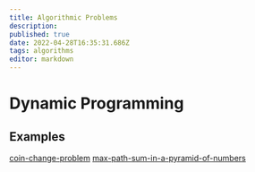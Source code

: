 ```yaml
---
title: Algorithmic Problems
description: 
published: true
date: 2022-04-28T16:35:31.686Z
tags: algorithms
editor: markdown
---
```


# Dynamic Programming

## Examples
[coin-change-problem](/computer-science/algorithms-and-data-structures/algorithmic-problems/coin-change-problem)
[max-path-sum-in-a-pyramid-of-numbers](/computer-science/algorithms-and-data-structures/algorithmic-problems/max-path-sum-in-a-pyramid-of-numbers)